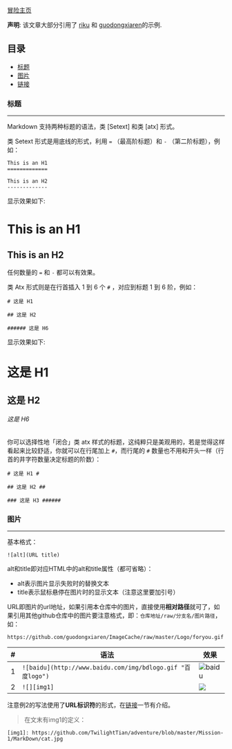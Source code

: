 [冒险主页][src]

**声明**: 该文章大部分引用了 [riku][src1] 和 [guodongxiaren][src2]的示例.

  [src]: https://github.com/TwilightTian/adventure
  [src1]: https://github.com/riku/Markdown-Syntax-CN/blob/master/syntax.md
  [src2]: https://github.com/guodongxiaren/README/blob/master/README.md
  [img1]: https://github.com/TwilightTian/adventure/blob/master/Mission-1/MarkDown/cat.jpg

## 目录
  * [标题](#标题)
  * [图片](#图片)
  * [链接](#链接)
 
### 标题
--------
Markdown 支持两种标题的语法，类 [Setext] 和类 [atx] 形式。

类 Setext 形式是用底线的形式，利用 `=` （最高阶标题）和 `-` （第二阶标题），例如：

    This is an H1
    =============

    This is an H2
    -------------
    
显示效果如下:

   This is an H1
   =============

   This is an H2
   -------------

任何数量的 `=` 和 `-` 都可以有效果。


类 Atx 形式则是在行首插入 1 到 6 个 `#` ，对应到标题 1 到 6 阶，例如：

    # 这是 H1

    ## 这是 H2

    ###### 这是 H6

显示效果如下:

   # 这是 H1

   ## 这是 H2

   ###### 这是 H6

你可以选择性地「闭合」类 atx 样式的标题，这纯粹只是美观用的，若是觉得这样看起来比较舒适，你就可以在行尾加上 `#`，而行尾的 `#` 数量也不用和开头一样（行首的井字符数量决定标题的阶数）：

    # 这是 H1 #

    ## 这是 H2 ##

    ### 这是 H3 ######

### 图片
-------
基本格式：
```
![alt](URL title)
```
alt和title即对应HTML中的alt和title属性（都可省略）：
- alt表示图片显示失败时的替换文本
- title表示鼠标悬停在图片时的显示文本（注意这里要加引号）

URL即图片的url地址，如果引用本仓库中的图片，直接使用**相对路径**就可了，如果引用其他github仓库中的图片要注意格式，即：`仓库地址/raw/分支名/图片路径`，如：
```
https://github.com/guodongxiaren/ImageCache/raw/master/Logo/foryou.gif
```

|#|语法|效果|
|---|---|----
|1|`![baidu](http://www.baidu.com/img/bdlogo.gif "百度logo")`|![baidu](http://www.baidu.com/img/bdlogo.gif "百度logo")
|2|`![][img1]`|![][img1]

注意例2的写法使用了**URL标识符**的形式，在[链接](#链接)一节有介绍。
>在文末有img1的定义：
```
[img1]: https://github.com/TwilightTian/adventure/blob/master/Mission-1/MarkDown/cat.jpg
```
